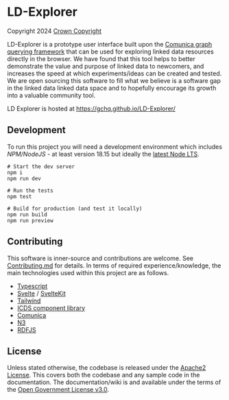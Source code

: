 # LD-Explorer

Copyright 2024 [Crown Copyright](https://www.nationalarchives.gov.uk/information-management/re-using-public-sector-information/uk-government-licensing-framework/crown-copyright/)

LD-Explorer is a prototype user interface built upon the [Comunica graph querying framework](https://comunica.dev/) that can be used for exploring linked data resources directly in the browser. We have found that this tool helps to better demonstrate the value and purpose of linked data to newcomers, and increases the speed at which experiments/ideas can be created and tested. We are open sourcing this software to fill what we believe is a software gap in the linked data linked data space and to hopefully encourage its growth into a valuable community tool.

LD Explorer is hosted at https://gchq.github.io/LD-Explorer/

## Development

To run this project you will need a development environment which includes _NPM/NodeJS_ - at least version 18.15 but ideally the [latest Node LTS](https://nodejs.org/en).

```
# Start the dev server
npm i
npm run dev

# Run the tests
npm test

# Build for production (and test it locally)
npm run build
npm run preview
```

## Contributing

This software is inner-source and contributions are welcome. See [Contributing.md](./CONTRIBUTING.md) for details. In terms of required experience/knowledge, the main technologies used within this project are as follows.

- [Typescript](https://www.typescriptlang.org/)
- [Svelte](https://svelte.dev/) / [SvelteKit](https://kit.svelte.dev/)
- [Tailwind](https://tailwindcss.com/)
- [ICDS component library](https://design.sis.gov.uk/components)
- [Comunica](https://comunica.dev/)
- [N3](https://rdf.js.org/N3.js/)
- [RDFJS](https://rdf.js.org/)

## License

Unless stated otherwise, the codebase is released under the [Apache2 License](https://www.apache.org/licenses/LICENSE-2.0). This covers both the codebase and any sample code in the documentation. The documentation/wiki is and available under the terms of the [Open Government License v3.0](https://www.nationalarchives.gov.uk/doc/open-government-licence/version/3/).
